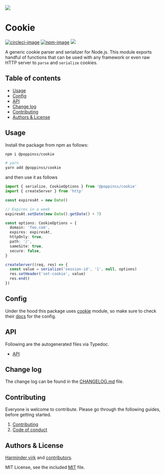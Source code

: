 <img src="https://res.cloudinary.com/adonisjs/image/upload/q_100/v1557762307/poppinss_iftxlt.jpg" max-width="600px">

# Cookie
[![circleci-image]][circleci-url] [![npm-image]][npm-url] ![](https://img.shields.io/badge/Typescript-294E80.svg?style=for-the-badge&logo=typescript)

A generic cookie parser and serializer for Node.js. This module exports handful of functions that can be used with any framework or even raw HTTP server to `parse` and `serialize` cookies.

<!-- START doctoc generated TOC please keep comment here to allow auto update -->
<!-- DON'T EDIT THIS SECTION, INSTEAD RE-RUN doctoc TO UPDATE -->
## Table of contents

- [Usage](#usage)
- [Config](#config)
- [API](#api)
- [Change log](#change-log)
- [Contributing](#contributing)
- [Authors & License](#authors--license)

<!-- END doctoc generated TOC please keep comment here to allow auto update -->

## Usage
Install the package from npm as follows:

```sh
npm i @poppinss/cookie

# yarn
yarn add @poppinss/cookie
```

and then use it as follows

```ts
import { serialize, CookieOptions } from '@poppinss/cookie'
import { createServer } from 'http'

const expiresAt = new Date()

// Expires in a week
expiresAt.setDate(new Date().getDate() + 7)

const options: CookieOptions = {
  domain: 'foo.com',
  expires: expiresAt,
  httpOnly: true,
  path: '/',
  sameSite: true,
  secure: false,
}

createServer((req, res) => {
  const value = serialize('session-id', '1', null, options)
  res.setHeader('set-cookie', value)
  res.end()
})
```

## Config
Under the hood this package uses [cookie](https://www.npmjs.com/package/cookie) module, so make sure to check their [docs](https://www.npmjs.com/package/cookie#options-1) for the config.

## API
Following are the autogenerated files via Typedoc.
* [API](docs/README.md)

## Change log

The change log can be found in the [CHANGELOG.md](CHANGELOG.md) file.

## Contributing

Everyone is welcome to contribute. Please go through the following guides, before getting started.

1. [Contributing](https://adonisjs.com/contributing)
2. [Code of conduct](https://adonisjs.com/code-of-conduct)


## Authors & License
[Harminder virk](https://github.com/thetutlage) and [contributors](https://github.com/poppinss/cookie/graphs/contributors).

MIT License, see the included [MIT](LICENSE.md) file.

[circleci-image]: https://img.shields.io/circleci/project/github/poppinss/cookie/master.svg?style=for-the-badge&logo=circleci
[circleci-url]: https://circleci.com/gh/poppinss/cookie "circleci"

[npm-image]: https://img.shields.io/npm/v/@poppinss/cookie.svg?style=for-the-badge&logo=npm
[npm-url]: https://npmjs.org/package/@poppinss/cookie "npm"
